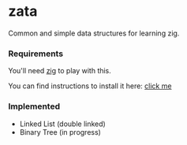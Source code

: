 # zata

Common and simple data structures for learning zig.

### Requirements

You'll need <a target="_blank" href="https://ziglang.org/">zig</a> to play with this.

You can find instructions to install it here: <a target="_blank" href="https://github.com/ziglang/zig/wiki/Install-Zig-from-a-Package-Manager">click me</a>

### Implemented

- Linked List (double linked)
- Binary Tree (in progress)
